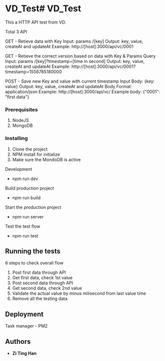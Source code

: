 # VD_Test# VD_Test

This a HTTP API test from VD. 

Total 3 API

GET - Retieve data with Key
Input: params /[key]
Output: key, value, createAt and updateAt
Example: http://[host]:3000/api/vc/0001

GET - Retieve the correct version based on data with Key & Params Query
Input: params /[key]?timestamp=[time in second]
Output: key, value, createAt and updateAt
Example: http://[host]:3000/api/vc/0001?timestamp=1556785180000

POST - Save new Key and value with current timestamp
Input Body: {key: value}
Output: key, value, createAt and updateAt
Body Format: application/json
Example: http://[host]:3000/api/vc/
Example body: {"0001": "first data"}

### Prerequisites

1. NodeJS
2. MongoDB

### Installing

1. Clone the project
2. NPM install for initialize
3. Make sure the MondoDB is active

Development
- npm run dev

Build production project
- npm run build

Start the production project
- npm run server

Test the test flow
- npm run test

## Running the tests

6 steps to check overall flow

1. Post first data through API
2. Get first data, check 1st value
3. Post second data through API
4. Get second data, check 2nd value
5. Validate the actual value by minus milisecond from last value time
6. Remove all the testing data

## Deployment

Task manager - PM2

## Authors

* **Zi Ting Han** 